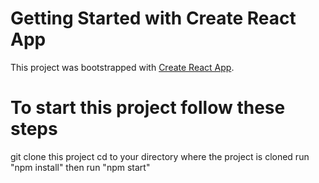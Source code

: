 # Getting Started with Create React App

This project was bootstrapped with [Create React App](https://github.com/facebook/create-react-app).

# To start this project follow these steps
git clone this project
cd to your directory where the project is cloned
run "npm install"
then run "npm start"


